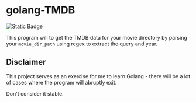# golang-TMDB
![Static Badge](https://img.shields.io/badge/version-1.22-blue?style=flat&logo=go&logoColor=white)

This program will to get the TMDB data for your movie directory by parsing your `movie_dir_path` using regex to extract the query and year.


## Disclaimer

This project serves as an exercise for me to learn Golang - there will be a lot of cases where the program will abruptly exit.

Don't consider it stable.
